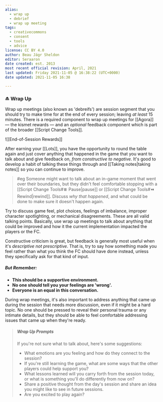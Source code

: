 ```yaml
---
alias:
  - wrap up
  - debrief
  - wrap up meeting
tags:
  - creativecommons
  - consent
  - tools
  - advice
license: CC BY 4.0
author: Beau Jágr Sheldon
editor: Seraaron
date created: est. 2013
most recent official revision: April, 2021
last updated: Friday 2021-11-05 @ 16:38:22 (UTC+0000)
date updated: 2021-11-05 16:38

---
```


### ⏏️ Wrap Up

Wrap up meetings (also known as 'debreifs') are session segment that you should try to make time for at the end of every session; leaving _at least_ 15 minutes. There is a required component to wrap up meetings for [[Agora]] — the kismet rewards — and an _optional_ feedback component which is part of the broader [[Script Change Tools]].

![[End-of-Session Rewards]]

After earning your [[Lots]], you have the opportunity to round the table again and just cover anything that happened in the game that you want to talk about and give feedback on, _from constructive to negative_. It's good to develop a habit of talking these things through and [[Taking notes|taking notes]] so you can continue to improve.

> #eg
> Someone might want to talk about an in-game moment that went over their boundaries, but they didn't feel comfortable stopping with a [[Script Change Tools#⏸️ Pause|pause]] or [[Script Change Tools#⏪ Rewind|rewind]]. Discuss _why that happened_, and what could be done to make sure it doesn't happen again.

Try to discuss game feel, plot choices, feelings of imbalance, improper character spotlighting, or mechanical disagreements. These are all valid talking points. Basically, use wrap up meetings to talk about anything that could be improved and how it the current implementation impacted the players or the FC.

Constructive criticism is great, but feedback is generally most useful when it's _descriptive not prescriptive_. That is, try to say how something made you feel rather than what you think the FC should have done instead, unless they specifically ask for that kind of input.

##### But Remember:

-   **This should be a supportive environment.**
-   **No one should tell you your feelings are 'wrong'.**
-   **Everyone is an equal in this conversation.**

During wrap meetings, it's also important to address anything that came up during the session that needs more discussion, even if it might be a hard topic. No one should be pressed to reveal their personal trauma or any intimate details, but they should be able to feel comfortable addressing issues that came up when they're ready.

> ##### Wrap Up Prompts
>
> If you're not sure what to talk about, here's some suggestions:
>
> -   What emotions are you feeling and how do they connect to the session?
> -   If you're still learning the game, what are some ways that the other players could help support you?
> -   What lessons learned will you carry forth from the session today, or what is something you'll do differently from now on?
> -   Share a positive thought from the day's session and share an idea you might like to see in future sessions.
> -   Are you excited to play again?
